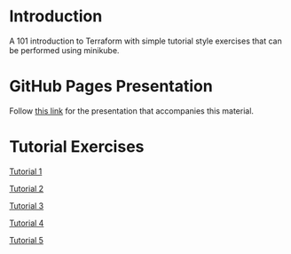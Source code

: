 # Introduction

A 101 introduction to Terraform with simple tutorial style exercises that can be performed using minikube.

# GitHub Pages Presentation

Follow [this link](https://chrisadkin.github.io/introduction-to-terraform/) for the presentation that accompanies this material.

# Tutorial Exercises

[Tutorial 1](https://github.com/chrisadkin/introduction-to-terraform/tree/master/tutorial-01)

[Tutorial 2](https://github.com/chrisadkin/introduction-to-terraform/tree/master/tutorial-02)

[Tutorial 3](https://github.com/chrisadkin/introduction-to-terraform/tree/master/tutorial-03)

[Tutorial 4](https://github.com/chrisadkin/introduction-to-terraform/tree/master/tutorial-04)

[Tutorial 5](https://github.com/chrisadkin/introduction-to-terraform/tree/master/tutorial-05)
